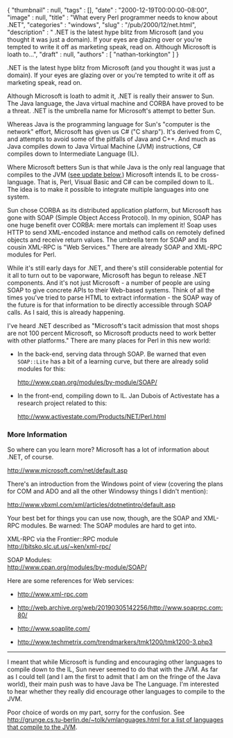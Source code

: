 {
   "thumbnail" : null,
   "tags" : [],
   "date" : "2000-12-19T00:00:00-08:00",
   "image" : null,
   "title" : "What every Perl programmer needs to know about .NET",
   "categories" : "windows",
   "slug" : "/pub/2000/12/net.html",
   "description" : " .NET is the latest hype blitz from Microsoft (and you thought it was just a domain). If your eyes are glazing over or you're tempted to write it off as marketing speak, read on. Although Microsoft is loath to...",
   "draft" : null,
   "authors" : [
      "nathan-torkington"
   ]
}



.NET is the latest hype blitz from Microsoft (and you thought it was just a domain). If your eyes are glazing over or you're tempted to write it off as marketing speak, read on.

Although Microsoft is loath to admit it, .NET is really their answer to Sun. The Java language, the Java virtual machine and CORBA have proved to be a threat. .NET is the umbrella name for Microsoft's attempt to better Sun.

Whereas Java is the programming language for Sun's "computer is the network" effort, Microsoft has given us C\# ("C sharp"). It's derived from C, and attempts to avoid some of the pitfalls of Java and C++. And much as Java compiles down to Java Virtual Machine (JVM) instructions, C\# compiles down to Intermediate Language (IL).

Where Microsoft betters Sun is that while Java is the only real language that compiles to the JVM ([see update below](#note),) Microsoft intends IL to be cross-language. That is, Perl, Visual Basic and C\# can be compiled down to IL. The idea is to make it possible to integrate multiple languages into one system.

Sun chose CORBA as its distributed application platform, but Microsoft has gone with SOAP (Simple Object Access Protocol). In my opinion, SOAP has one huge benefit over CORBA: mere mortals can implement it! Soap uses HTTP to send XML-encoded instance and method calls on remotely defined objects and receive return values. The umbrella term for SOAP and its cousin XML-RPC is "Web Services." There are already SOAP and XML-RPC modules for Perl.

While it's still early days for .NET, and there's still considerable potential for it all to turn out to be vaporware, Microsoft has begun to release .NET components. And it's not just Microsoft - a number of people are using SOAP to give concrete APIs to their Web-based systems. Think of all the times you've tried to parse HTML to extract information - the SOAP way of the future is for that information to be directly accessible through SOAP calls. As I said, this is already happening.

I've heard .NET described as "Microsoft's tacit admission that most shops are not 100 percent Microsoft, so Microsoft products need to work better with other platforms." There are many places for Perl in this new world:

-   In the back-end, serving data through SOAP. Be warned that even `SOAP::Lite` has a bit of a learning curve, but there are already solid modules for this:

    <http://www.cpan.org/modules/by-module/SOAP/>

-   In the front-end, compiling down to IL. Jan Dubois of Activestate has a research project related to this:

    <http://www.activestate.com/Products/NET/Perl.html>

### More Information

So where can you learn more? Microsoft has a lot of information about .NET, of course.

<http://www.microsoft.com/net/default.asp>

There's an introduction from the Windows point of view (covering the plans for COM and ADO and all the other Windowsy things I didn't mention):

<http://www.vbxml.com/xml/articles/dotnetintro/default.asp>

Your best bet for things you can use now, though, are the SOAP and XML-RPC modules. Be warned: The SOAP modules are hard to get into.

 XML-RPC via the Frontier::RPC module   
<http://bitsko.slc.ut.us/~ken/xml-rpc/>

 SOAP Modules:   
<http://www.cpan.org/modules/by-module/SOAP/>

Here are some references for Web services:

-   <http://www.xml-rpc.com>

-   <http://web.archive.org/web/20190305142256/http://www.soaprpc.com:80/>

-   <http://www.soaplite.com/>

-   <http://www.techmetrix.com/trendmarkers/tmk1200/tmk1200-3.php3>

------------------------------------------------------------------------

<span id="note"></span>
I meant that while Microsoft is funding and encouraging other languages to compile down to the IL, Sun never seemed to do that with the JVM. As far as I could tell (and I am the first to admit that I am on the fringe of the Java world), their main push was to have Java be The Language. I'm interested to hear whether they really did encourage other languages to compile to the JVM.

Poor choice of words on my part, sorry for the confusion. See [http://grunge.cs.tu-berlin.de/~tolk/vmlanguages.html for a list of languages that compile to the JVM](http://grunge.cs.tu-berlin.de/~tolk/vmlanguages.html).
